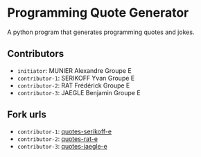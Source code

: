 # Programming Quote Generator

A python program that generates programming quotes and jokes.

## Contributors
- `initiator`: MUNIER Alexandre Groupe E
- `contributor-1`: SERIKOFF Yvan Groupe E
- `contributor-2`: RAT Frédérick Groupe E
- `contributor-3`: JAEGLE Benjamin Groupe E

## Fork urls
- `contributor-1`: [quotes-serikoff-e](url-1)
- `contributor-2`: [quotes-rat-e](url-2)
- `contributor-3`: [quotes-jaegle-e](url-3)